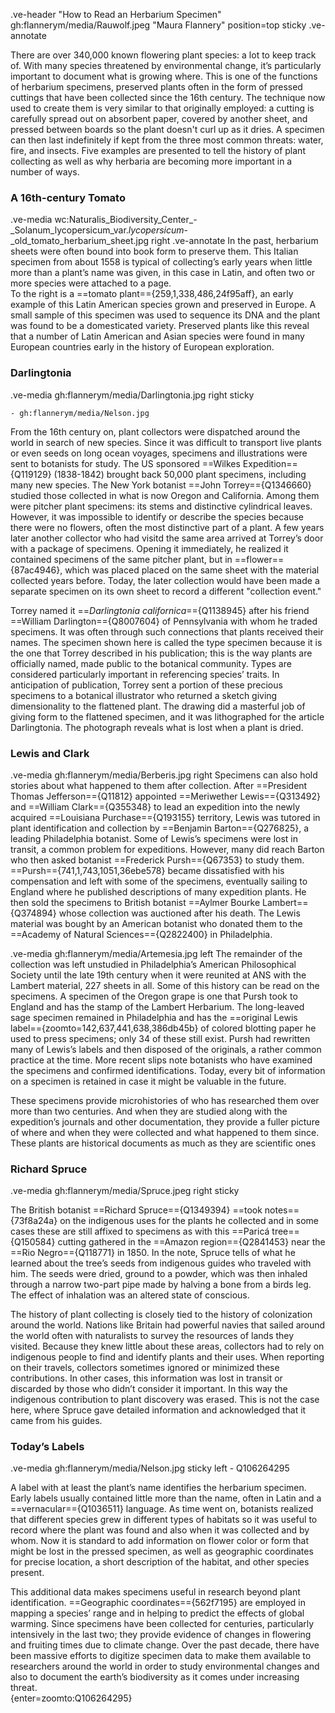 .ve-header "How to Read an Herbarium Specimen" gh:flannerym/media/Rauwolf.jpeg "Maura Flannery" position=top sticky 
.ve-annotate

There are over 340,000 known flowering plant species:  a lot to keep track of. With many species threatened by environmental change, it’s particularly important to document what is growing where. This is one of the functions of herbarium specimens, preserved plants often in the form of pressed cuttings that have been collected since the 16th century.  The technique now used to create them is very similar to that originally employed:  a cutting is carefully spread out on absorbent paper, covered by another sheet, and pressed between boards so the plant doesn't curl up as it dries. A specimen can then last indefinitely if kept from the three most common threats: water, fire, and insects.  Five examples are presented to tell the history of plant collecting as well as why herbaria are becoming more important in a number of ways.

### A 16th-century Tomato

.ve-media wc:Naturalis_Biodiversity_Center_-_Solanum_lycopersicum_var._lycopersicum_-_old_tomato_herbarium_sheet.jpg right 
.ve-annotate
In the past, herbarium sheets were often bound into book form to preserve them.  This Italian specimen from about 1558 is typical of collecting’s early years when little more than a plant’s name was given, in this case in Latin, and often two or more species were attached to a page.  
To the right is a ==tomato plant=={259,1,338,486,24f95aff}, an early example of this Latin American species grown and preserved in Europe.  A small sample of this specimen was used to sequence its DNA and the plant was found to be a domesticated variety.  Preserved plants like this reveal that a number of Latin American and Asian species were found in many European countries early in the history of European exploration. 


### Darlingtonia

.ve-media gh:flannerym/media/Darlingtonia.jpg right sticky

    - gh:flannerym/media/Nelson.jpg

From the 16th century on, plant collectors were dispatched around the world in search of new species.  Since it was difficult to transport live plants or even seeds on long ocean voyages, specimens and illustrations were sent to botanists for study.  The US sponsored ==Wilkes Expedition=={Q119129} (1838-1842) brought back 50,000 plant specimens, including many new species.  The New York botanist ==John Torrey=={Q1346660} studied those collected in what is now Oregon and California.  Among them were pitcher plant specimens: its stems and distinctive cylindrical leaves.  However, it was impossible to identify or describe the species because there were no flowers, often the most distinctive part of a plant.  A few years later another collector who had visitd the same area arrived at Torrey’s door with a package of specimens.  Opening it immediately, he realized it contained specimens of the same pitcher plant, but in ==flower=={87ac4946}, which was placed placed on the same sheet with the material collected years before.  Today, the later collection would have been made a separate specimen on its own sheet to record a different "collection event."  

Torrey named it ==*Darlingtonia californica*=={Q1138945} after his friend ==William Darlington=={Q8007604} of Pennsylvania with whom he traded specimens.  It was often through such connections that plants received their names.  The specimen shown here is called the type specimen because it is the one that Torrey described in his publication; this is the way plants are officially named, made public to the botanical community.  Types are considered particularly important in referencing species’ traits.  In anticipation of publication, Torrey sent a portion of these precious specimens to a botanical illustrator who returned a sketch giving dimensionality to the flattened plant.  The drawing did a masterful job of giving form to the flattened specimen, and it was lithographed for the article Darlingtonia.  The photograph reveals what is lost when a plant is dried.  

### Lewis and Clark
.ve-media gh:flannerym/media/Berberis.jpg right 
Specimens can also hold stories about what happened to them after collection. After ==President Thomas Jefferson=={Q11812} appointed ==Meriwether Lewis=={Q313492} and ==William Clark=={Q355348} to lead an expedition into the newly acquired ==Louisiana Purchase=={Q193155} territory, Lewis was tutored in plant identification and collection by ==Benjamin Barton=={Q276825}, a leading Philadelphia botanist.  Some of Lewis’s specimens were lost in transit, a common problem for expeditions.  However, many did reach Barton who then asked botanist ==Frederick Pursh=={Q67353} to study them. ==Pursh=={741,1,743,1051,36ebe578} became dissatisfied with his compensation and left with some of the specimens, eventually sailing to England where he published descriptions of many expedition plants. He then sold the specimens to British botanist ==Aylmer Bourke Lambert=={Q374894} whose collection was auctioned after his death. The Lewis material was bought by an American botanist who donated them to the ==Academy of Natural Sciences=={Q2822400} in Philadelphia. 

.ve-media gh:flannerym/media/Artemesia.jpg left
The remainder of the collection was left unstudied in Philadelphia’s American Philosophical Society until the late 19th century when it were reunited at ANS with the Lambert material, 227 sheets in all. Some of this history can be read on the specimens. A specimen of the Oregon grape is one that Pursh took to England and has the stamp of the Lambert Herbarium. The long-leaved sage specimen remained in Philadelphia and has the ==original Lewis label=={zoomto=142,637,441,638,386db45b} of colored blotting paper he used to press specimens; only 34 of these still exist. Pursh had rewritten many of Lewis’s labels and then disposed of the originals, a rather common practice at the time. More recent slips note botanists who have examined the specimens and confirmed identifications. Today, every bit of information on a specimen is retained in case it might be valuable in the future.

These specimens provide microhistories of who has researched them over more than two centuries. And when they are studied along with the expedition’s journals and other documentation, they provide a fuller picture of where and when they were collected and what happened to them since. These plants are historical documents as much as they are scientific ones

### Richard Spruce
.ve-media gh:flannerym/media/Spruce.jpeg right sticky

The British botanist ==Richard Spruce=={Q1349394} ==took notes=={73f8a24a} on the indigenous uses for the plants he collected and in some cases these are still affixed to specimens as with this ==Paricá tree=={Q150584} cutting gathered in the ==Amazon region=={Q2841453} near the ==Rio Negro=={Q118771} in 1850.  In the note, Spruce tells of what he learned about the tree’s seeds from indigenous guides who traveled with him.  The seeds were dried, ground to a powder, which was then inhaled through a narrow two-part pipe made by halving a bone from a birds leg.  The effect of inhalation was an altered state of conscious.  

The history of plant collecting is closely tied to the history of colonization around the world.  Nations like Britain had powerful navies that sailed around the world often with naturalists to survey the resources of lands they visited.  Because they knew little about these areas, collectors had to rely on indigenous people to find and identify plants and their uses.  When reporting on their travels, collectors sometimes ignored or minimized these contributions.  In other cases, this information was lost in transit or discarded by those who didn’t consider it important.  In this way the indigenous contribution to plant discovery was erased.  This is not the case here, where Spruce gave detailed information and acknowledged that it came from his guides.

### Today’s Labels
.ve-media gh:flannerym/media/Nelson.jpg sticky left
    -  Q106264295

A label with at least the plant’s name identifies the herbarium specimen.  Early labels usually contained little more than the name, often in Latin and a ==vernacular=={Q1036511} language. As time went on, botanists realized that different species grew in different types of habitats so it was useful to record where the plant was found and also when it was collected and by whom.  Now it is standard to add information on flower color or form that might be lost in the pressed specimen, as well as geographic coordinates for precise location, a short description of the habitat, and other species present.  

This additional data makes specimens useful in research beyond plant identification.  ==Geographic coordinates=={562f7195} are employed in mapping a species’ range and in helping to predict the effects of global warming.  Since specimens have been collected for centuries, particularly intensively in the last two; they provide evidence of changes in flowering and fruiting times due to climate change.  Over the past decade, there have been massive efforts to digitize specimen data to make them available to researchers around the world in order to study environmental changes and also to document the earth’s biodiversity as it comes under increasing threat.  
{enter=zoomto:Q106264295}


